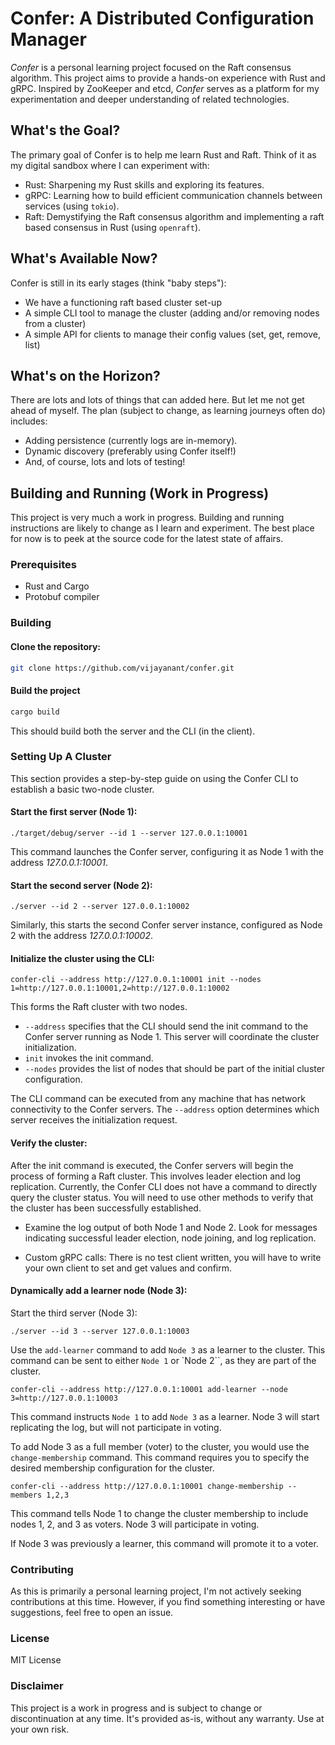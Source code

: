# Confer: A Distributed Configuration Manager

*Confer* is a personal learning project focused on the Raft consensus
algorithm. This project aims to provide a hands-on experience with Rust and
gRPC. Inspired by ZooKeeper and etcd, *Confer* serves as a
platform for my experimentation and deeper understanding of related technologies.

## What's the Goal?

The primary goal of Confer is to help me learn Rust and Raft. Think of it as my
digital sandbox where I can experiment with: 

* Rust: Sharpening my Rust skills and exploring its features.
* gRPC: Learning how to build efficient communication channels between services
  (using `tokio`).
* Raft: Demystifying the Raft consensus algorithm and implementing a raft based
  consensus in Rust (using `openraft`).

## What's Available Now?

Confer is still in its early stages (think "baby steps"):

* We have a functioning raft based cluster set-up
* A simple CLI tool to manage the cluster (adding and/or removing nodes from a
  cluster)
* A simple API for clients to manage their config values (set, get, remove,
  list)

## What's on the Horizon?

There are lots and lots of things that can added here. But let me not get ahead
of myself. The plan (subject to change, as learning journeys often do)
includes:

* Adding persistence (currently logs are in-memory).
* Dynamic discovery (preferably using Confer itself!)
* And, of course, lots and lots of testing!
 
## Building and Running (Work in Progress)

This project is very much a work in progress.  Building and running
instructions are likely to change as I learn and experiment. The best place for
now is to peek at the source code for the latest state of affairs.

### Prerequisites

*   Rust and Cargo
*   Protobuf compiler

### Building

#### Clone the repository:

   ```bash
   git clone https://github.com/vijayanant/confer.git
   ```
#### Build the project 
   
   ```bash
   cargo build
   ```

This should build both the server and the CLI (in the client).

### Setting Up A Cluster
This section provides a step-by-step guide on using the Confer CLI to establish
a basic two-node cluster.

#### Start the first server (Node 1):

```
./target/debug/server --id 1 --server 127.0.0.1:10001
```  

This command launches the Confer server, configuring it as Node 1 with the
address _127.0.0.1:10001_.

#### Start the second server (Node 2):

```
./server --id 2 --server 127.0.0.1:10002
```

Similarly, this starts the second Confer server instance, configured as Node 2
with the address _127.0.0.1:10002_.

#### Initialize the cluster using the CLI:
```
confer-cli --address http://127.0.0.1:10001 init --nodes 1=http://127.0.0.1:10001,2=http://127.0.0.1:10002
```

This forms the Raft cluster with two nodes.  

* `--address` specifies that the CLI should send the init command to the Confer
  server running as Node 1.  This server will coordinate the cluster
initialization. 
* `init` invokes the init command. 
* `--nodes` provides the list of nodes that should be part of the initial
  cluster configuration.

The CLI command can be executed from any machine that has network connectivity
to the Confer servers. The `--address` option determines which server receives
the initialization request. 

#### Verify the cluster: 
After the init command is executed, the Confer servers will begin the process
of forming a Raft cluster. This involves leader election and log replication.
Currently, the Confer CLI does not have a command to directly query the cluster
status. You will need to use other methods to verify that the cluster has been
successfully established. 

* Examine the log output of both Node 1 and Node 2. Look for messages
  indicating successful leader election, node joining, and log replication.

* Custom gRPC calls: There is no test client written, you will have to write
  your own client to set and get values and confirm.


#### Dynamically add a learner node (Node 3):

Start the third server (Node 3):

```
./server --id 3 --server 127.0.0.1:10003
```

Use the `add-learner` command to add `Node 3` as a learner to the cluster. This
command can be sent to either `Node 1` or `Node 2``, as they are part of the
cluster.

``` 
confer-cli --address http://127.0.0.1:10001 add-learner --node 3=http://127.0.0.1:10003
```

This command instructs `Node 1` to add `Node 3` as a learner.  Node 3 will
start replicating the log, but will not participate in voting.

To add Node 3 as a full member (voter) to the cluster, you would use the
`change-membership` command.  This command requires you to specify the desired
membership configuration for the cluster.

```
confer-cli --address http://127.0.0.1:10001 change-membership --members 1,2,3
```

This command tells Node 1 to change the cluster membership to include nodes 1,
2, and 3 as voters.  Node 3 will participate in voting.

If Node 3 was previously a learner, this command will promote it to a voter.

### Contributing
As this is primarily a personal learning project, I'm not actively seeking
contributions at this time. However, if you find something interesting or have
suggestions, feel free to open an issue.

### License
MIT License

### Disclaimer
This project is a work in progress and is subject to change or discontinuation
at any time.  It's provided as-is, without any warranty. Use at your own risk.

